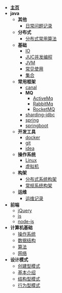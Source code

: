 - [**主页**](/README.md)
- **java**
  - **其他**
    - [日常问题记录](java/其他/日常问题记录.md)
  - **分布式**
    - [分布式常用算法](java/分布式/分布式常用算法.md)
  - **基础**
    - [IO](java/基础/IO.md)
    - [JUC并发编程](java/基础/JUC并发编程.md)
    - [JVM](java/基础/JVM.md)
    - [常见使用](java/基础/常见使用.md)
    - [集合](java/基础/集合.md)
  - **常用框架**
    - [canal](java/常用框架/canal.md)
    - **MQ**
      - [ActiveMq](java/常用框架/MQ/ActiveMq.md)
      - [RabbitMq](java/常用框架/MQ/RabbitMq.md)
      - [RocketMQ](java/常用框架/MQ/RocketMQ.md)
    - [sharding-jdbc](java/常用框架/sharding-jdbc.md)
    - [spring](java/常用框架/spring.md)
    - [springboot](java/常用框架/springboot.md)
  - **开发工具**
    - [docker](java/开发工具/docker.md)
    - [git](java/开发工具/git.md)
    - [idea](java/开发工具/idea.md)
  - **操作系统**
    - [Linux](java/操作系统/Linux.md)
    - [虚拟机](java/操作系统/虚拟机.md)
  - **构架**
    - [分布式系统构架](java/构架/分布式系统构架.md)
    - [常规系统构架](java/构架/常规系统构架.md)
  - **运维**
    - [运维记录](java/运维/运维记录.md)
- **前端**
  - [jQuery](前端/jQuery.md)
  - [js](前端/js.md)
  - [node-js](前端/node-js.md)
- **计算机基础**
  - [操作系统](计算机基础/操作系统.md)
  - [数据结构](计算机基础/数据结构.md)
  - [算法](计算机基础/算法.md)
  - [网络](计算机基础/网络.md)
- **设计模式**
  - [创建型模式](设计模式/创建型模式.md)
  - [基本介绍](设计模式/基本介绍.md)
  - [结构型模式](设计模式/结构型模式.md)
  - [行为型模式](设计模式/行为型模式.md)

